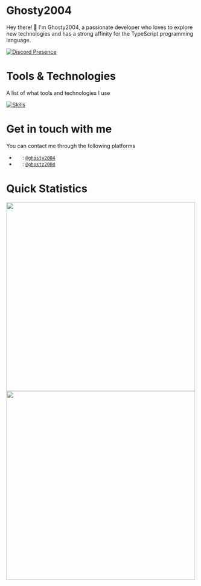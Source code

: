 # Ghosty2004
Hey there! 👋 I'm Ghosty2004, a passionate developer who loves to explore new technologies and has a strong affinity for the TypeScript programming language.

[![Discord Presence](https://lanyard.cnrad.dev/api/334979056095199233)](https://discord.com/users/334979056095199233)

# Tools & Technologies
A list of what tools and technologies I use

[![Skills](https://skillicons.dev/icons?i=js,ts,nodejs,php,html,css,sass,lua,python,react,vue,nextjs,electron,express,mysql,mongodb,visualstudio,vscode,git,github,linux,raspberrypi,nginx)](https://skillicons.dev)

# Get in touch with me
You can contact me through the following platforms

- <img src="https://skillicons.dev/icons?i=discord" width="15" height="15" align="center"> : [`@ghosty2004`](https://discord.com/users/334979056095199233)
- <img src="https://skillicons.dev/icons?i=twitter" width="15" height="15" align="center"> : [`@ghostz2004`](https://twitter.com/ghostz2004)

# Quick Statistics

<img src="https://github-readme-stats.vercel.app/api?username=ghosty2004&count_private=true&show_icons=true&theme=dark" width="500" />

<img src="https://github-readme-stats.vercel.app/api/top-langs/?username=ghosty2004&&theme=dark" width="500" />
